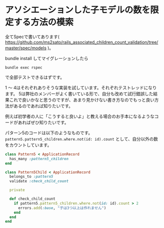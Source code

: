 # アソシエーションした子モデルの数を限定する方法の模索

全てSpecで書いてあります( https://github.com/ms2sato/rails_associated_children_count_validation/tree/master/spec/models )。

bundle install してマイグレーションしたら

```
bundle exec rspec
```

で全部テストできるはずです。

1 〜 4はそれぞれありそうな実装を試しています。それぞれテストレッドになります。
5は弊社のメンバーがよく書いている形で、自分も改めて試行錯誤した結果これで良いかなと思うのですが、あまり見かけない書き方なのでもっと良い方法があるのであれば知りたいです。

例えば初学者の人に「こうすると良いよ」と教える場合のお手本になるようなコードがあればぜひ知りたいです。

パターン5のコードは以下のようなものです。 `pattern5.pattern5_children.where.not(id: id).count` として、自分以外の数をカウントしています。

```rb
class Pattern5 < ApplicationRecord
  has_many :pattern5_children
end

class Pattern5Child < ApplicationRecord
  belongs_to :pattern5
  validate :check_child_count

  private

  def check_child_count
    if pattern5.pattern5_children.where.not(id: id).count > 2
      errors.add(:base, "子は3つ以上は作れません")
    end
  end
end
```
